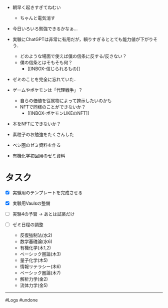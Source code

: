 
- 朝早く起きすぎてねむい
	- ちゃんと電気消す
- 今日いろいろ勉強できるかなぁ...
- 実験にChatGPTは非常に有用だが，頼りすぎるととても能力値が下がりそう．
	- どのような場面で使えば僕の信条に反する/反さない？
	- 僕の信条とはそもそも何？
		- [[INBOX-信じられるもの]]
- ゼミのことを完全に忘れていた．

- ゲームやポケモンは「代理戦争」？
	- 自らの価値を従属物によって誇示したいのかも
	- NFTで同様のことができないか？
		- [[INBOX-ポケモンLIKEのNFT]]
	
- 本をNFTにできないか？

- 素粒子のお勉強をたくさんした
- ベシ圏のゼミ資料を作る
- 有機化学初回用のゼミ資料
# タスク

- [x] 実験用のテンプレートを完成させる
- [x] 実験用Vaulsの整備
- [ ] 実験4の予習 -> あとは試薬だけ

- [ ] ゼミ日程の調整
	- 反復強制法(水2)
	- 数学基礎論(水6)
	- 有機化学(木1,2)
	- ベーシック圏論(木3)
	- 量子化学(木5)
	- 情報リテラシー(木6)
	- ベーシック圏論(木7)
	- 解析力学(金2)
	- 流体力学(金5)
---
#Logs #undone 